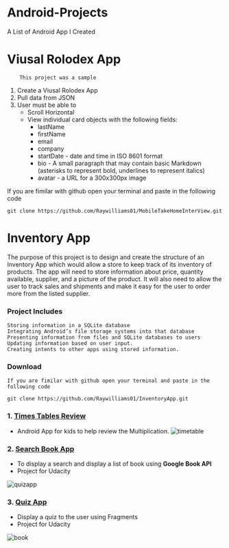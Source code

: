 # Android-Projects
A List of Android App I Created


# Viusal Rolodex App
        This project was a sample
1. Create a Viusal Rolodex App
2. Pull data from JSON
3. User must be able to
    * Scroll Horizontal
    * View individual card objects with the following fields:
        *   lastName
        *   firstName
        *   email
        *   company
        *   startDate - date and time in ISO 8601 format
        *   bio - A small paragraph that may contain basic Markdown (asterisks to represent bold, underlines to represent italics)
        *   avatar - a URL for a 300x300px image

 
    
If you are fimilar with github open your terminal and paste in the following code

    git clone https://github.com/Raywilliams01/MobileTakeHomeInterView.git


#  Inventory App

The purpose of this project is to design and create the structure of an Inventory App which would allow a store to keep track of its inventory of products. The app will need to store information about price, quantity available, supplier, and a picture of the product. It will also need to allow the user to track sales and shipments and make it easy for the user to order more from the listed supplier.

### Project Includes
    Storing information in a SQLite database
    Integrating Android’s file storage systems into that database
    Presenting information from files and SQLite databases to users
    Updating information based on user input.
    Creating intents to other apps using stored information.

### Download 
    If you are fimilar with github open your terminal and paste in the following code

    git clone https://github.com/Raywilliams01/InventoryApp.git





### 1. [Times Tables Review](https://play.google.com/store/apps/details?id=com.starter.raywilliams.calapp)
* Android App for kids to help review the Multiplication. 
![timetable](https://user-images.githubusercontent.com/10648696/31171895-72b5aaa8-a8cf-11e7-9923-6eed1d15c142.png)


### 2. [Search Book App](https://github.com/Raywilliams01/Book)

* To display a search and display a list of book using <b>Google Book API</b> 
* Project for Udacity

![quizapp](https://user-images.githubusercontent.com/10648696/31171887-671d87f6-a8cf-11e7-8dd4-e1edaaf9488f.png)

### 3. [Quiz App](https://github.com/Raywilliams01/Quiz)

* Display a quiz to the user using Fragments 
* Project for Udacity 

![book](https://user-images.githubusercontent.com/10648696/31171893-6d382506-a8cf-11e7-8514-ae5d674af0d5.png)


